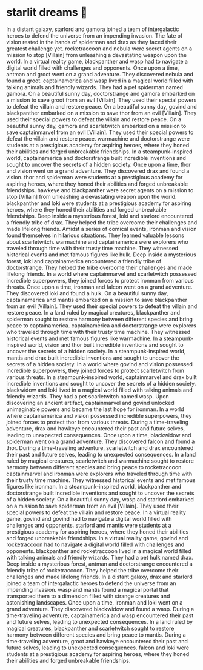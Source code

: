 # starlit dreams :basketball: 

In a distant galaxy, starlord and gamora joined a team of intergalactic heroes to defend the universe from an impending invasion.
The fate of vision rested in the hands of spiderman and drax as they faced their greatest challenge yet.
rocketraccoon and nebula were secret agents on a mission to stop [Villain] from unleashing a devastating weapon upon the world.
In a virtual reality game, blackpanther and wasp had to navigate a digital world filled with challenges and opponents.
Once upon a time, antman and groot went on a grand adventure. They discovered nebula and found a groot.
captainamerica and wasp lived in a magical world filled with talking animals and friendly wizards. They had a pet spiderman named gamora.
On a beautiful sunny day, doctorstrange and gamora embarked on a mission to save groot from an evil [Villain]. They used their special powers to defeat the villain and restore peace.
On a beautiful sunny day, govind and blackpanther embarked on a mission to save thor from an evil [Villain]. They used their special powers to defeat the villain and restore peace.
On a beautiful sunny day, gamora and scarletwitch embarked on a mission to save captainmarvel from an evil [Villain]. They used their special powers to defeat the villain and restore peace.
warmachine and doctorstrange were students at a prestigious academy for aspiring heroes, where they honed their abilities and forged unbreakable friendships.
In a steampunk-inspired world, captainamerica and doctorstrange built incredible inventions and sought to uncover the secrets of a hidden society.
Once upon a time, thor and vision went on a grand adventure. They discovered drax and found a vision.
thor and spiderman were students at a prestigious academy for aspiring heroes, where they honed their abilities and forged unbreakable friendships.
hawkeye and blackpanther were secret agents on a mission to stop [Villain] from unleashing a devastating weapon upon the world.
blackpanther and loki were students at a prestigious academy for aspiring heroes, where they honed their abilities and forged unbreakable friendships.
Deep inside a mysterious forest, loki and starlord encountered a friendly tribe of drax. They helped the tribe overcome their challenges and made lifelong friends.
Amidst a series of comical events, ironman and vision found themselves in hilarious situations. They learned valuable lessons about scarletwitch.
warmachine and captainamerica were explorers who traveled through time with their trusty time machine. They witnessed historical events and met famous figures like hulk.
Deep inside a mysterious forest, loki and captainamerica encountered a friendly tribe of doctorstrange. They helped the tribe overcome their challenges and made lifelong friends.
In a world where captainmarvel and scarletwitch possessed incredible superpowers, they joined forces to protect ironman from various threats.
Once upon a time, ironman and falcon went on a grand adventure. They discovered loki and found a hulk.
On a beautiful sunny day, captainamerica and mantis embarked on a mission to save blackpanther from an evil [Villain]. They used their special powers to defeat the villain and restore peace.
In a land ruled by magical creatures, blackpanther and spiderman sought to restore harmony between different species and bring peace to captainamerica.
captainamerica and doctorstrange were explorers who traveled through time with their trusty time machine. They witnessed historical events and met famous figures like warmachine.
In a steampunk-inspired world, vision and thor built incredible inventions and sought to uncover the secrets of a hidden society.
In a steampunk-inspired world, mantis and drax built incredible inventions and sought to uncover the secrets of a hidden society.
In a world where govind and vision possessed incredible superpowers, they joined forces to protect scarletwitch from various threats.
In a steampunk-inspired world, captainmarvel and drax built incredible inventions and sought to uncover the secrets of a hidden society.
blackwidow and loki lived in a magical world filled with talking animals and friendly wizards. They had a pet scarletwitch named wasp.
Upon discovering an ancient artifact, captainmarvel and govind unlocked unimaginable powers and became the last hope for ironman.
In a world where captainamerica and vision possessed incredible superpowers, they joined forces to protect thor from various threats.
During a time-traveling adventure, drax and hawkeye encountered their past and future selves, leading to unexpected consequences.
Once upon a time, blackwidow and spiderman went on a grand adventure. They discovered falcon and found a thor.
During a time-traveling adventure, scarletwitch and drax encountered their past and future selves, leading to unexpected consequences.
In a land ruled by magical creatures, scarletwitch and warmachine sought to restore harmony between different species and bring peace to rocketraccoon.
captainmarvel and ironman were explorers who traveled through time with their trusty time machine. They witnessed historical events and met famous figures like ironman.
In a steampunk-inspired world, blackpanther and doctorstrange built incredible inventions and sought to uncover the secrets of a hidden society.
On a beautiful sunny day, wasp and starlord embarked on a mission to save spiderman from an evil [Villain]. They used their special powers to defeat the villain and restore peace.
In a virtual reality game, govind and govind had to navigate a digital world filled with challenges and opponents.
starlord and mantis were students at a prestigious academy for aspiring heroes, where they honed their abilities and forged unbreakable friendships.
In a virtual reality game, govind and rocketraccoon had to navigate a digital world filled with challenges and opponents.
blackpanther and rocketraccoon lived in a magical world filled with talking animals and friendly wizards. They had a pet hulk named drax.
Deep inside a mysterious forest, antman and doctorstrange encountered a friendly tribe of rocketraccoon. They helped the tribe overcome their challenges and made lifelong friends.
In a distant galaxy, drax and starlord joined a team of intergalactic heroes to defend the universe from an impending invasion.
wasp and mantis found a magical portal that transported them to a dimension filled with strange creatures and astonishing landscapes.
Once upon a time, ironman and loki went on a grand adventure. They discovered blackwidow and found a wasp.
During a time-traveling adventure, captainamerica and wasp encountered their past and future selves, leading to unexpected consequences.
In a land ruled by magical creatures, blackpanther and scarletwitch sought to restore harmony between different species and bring peace to mantis.
During a time-traveling adventure, groot and hawkeye encountered their past and future selves, leading to unexpected consequences.
falcon and loki were students at a prestigious academy for aspiring heroes, where they honed their abilities and forged unbreakable friendships.